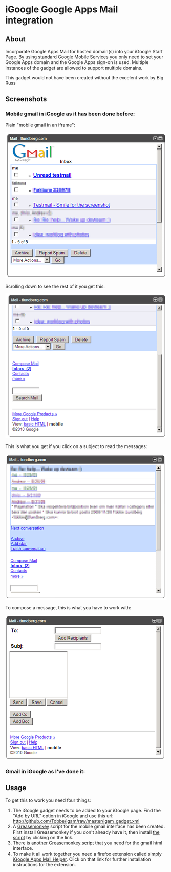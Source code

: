 iGoogle Google Apps Mail integration
====================================

About
-----

Incorporate Google Apps Mail for hosted domain(s) into your iGoogle Start
Page. By using standard Google Mobile Services you only need to set your
Google Apps domain and the Google Apps sign-on is used. Multiple instances of
the gadget are allowed to support multiple domains.

This gadget would not have been created without the excelent work by Big Russ

Screenshots
-----------

### Mobile gmail in iGoogle as it has been done before: ###

Plain "mobile gmail in an iframe":

![Mobile gmail displayed in a simple iframe igoogle-gadget](http://github.com/Tobbe/igam/raw/master/readme_images/no_igam_gadget.png)


Scrolling down to see the rest of it you get this:

![Rest of "plain mobile gmail in an iframe" interface](http://github.com/Tobbe/igam/raw/master/readme_images/no_igam_gadget2.png)


This is what you get if you click on a subject to read the messages:

![Mobile message view](http://github.com/Tobbe/igam/raw/master/readme_images/no_igam_message.png)


To compose a message, this is what you have to work with:

![Mobile compose message view](http://github.com/Tobbe/igam/raw/master/readme_images/no_igam_compose.png)


### Gmail in iGoogle as I've done it: ###


Usage
-----

To get this to work you need four things:
1.  The iGoogle gadget needs to be added to your iGoogle page. Find the "Add by
        URL" option in iGoogle and use this url:
		http://github.com/Tobbe/igam/raw/master/igam_gadget.xml 
2.  A [Greasemonkey](http://www.greasespot.net/) script for the mobile gmail
        interface has been created. First install Greasemonkey if you don't
		already have it, then install [the script](http://github.com/Tobbe/igam/raw/master/igoogle_google_apps_mobile/igoogle_google_apps_mobile.user.js) by clicking on the link.
3.  There is [another Greasemonkey script](http://github.com/Tobbe/igam/raw/master/igoogle_google_apps_html/igoogle_google_apps_html.user.js) that you need for the gmail html interface.
4.  To make it all work together you need a firefox extension called simply [iGoogle Apps Mail Helper](http://github.com/Tobbe/igam/tree/master/igamh/). Click on that link for further installation instructions for the extension.

